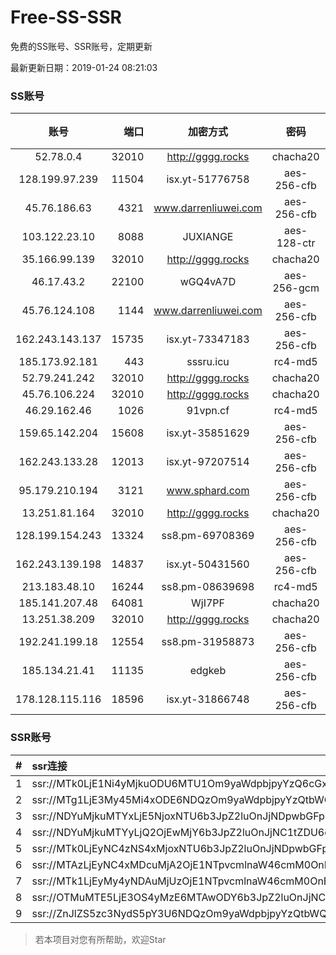 # Free-SS-SSR

免费的SS账号、SSR账号，定期更新

最新更新日期：2019-01-24 08:21:03 

### SS账号

|账号|端口|加密方式|密码|更新时间|国家|
|:-----:|-----:|:----:|:----:|:----:|:----:|
|52.78.0.4|32010|http://gggg.rocks|chacha20|08:17:17|KR|
|128.199.97.239|11504|isx.yt-51776758|aes-256-cfb|08:17:05|SG|
|45.76.186.63|4321|www.darrenliuwei.com|aes-256-cfb|08:17:13|SG|
|103.122.23.10|8088|JUXIANGE|aes-128-ctr|08:17:09|US|
|35.166.99.139|32010|http://gggg.rocks|chacha20|08:17:12|US|
|46.17.43.2|22100|wGQ4vA7D|aes-256-gcm|08:12:15|RU|
|45.76.124.108|1144|www.darrenliuwei.com|aes-256-cfb|08:17:06|AU|
|162.243.143.137|15735|isx.yt-73347183|aes-256-cfb|08:17:04|US|
|185.173.92.181|443|sssru.icu|rc4-md5|08:17:15|RU|
|52.79.241.242|32010|http://gggg.rocks|chacha20|08:17:17|KR|
|45.76.106.224|32010|http://gggg.rocks|chacha20|08:17:11|JP|
|46.29.162.46|1026|91vpn.cf|rc4-md5|08:17:13|RU|
|159.65.142.204|15608|isx.yt-35851629|aes-256-cfb|08:17:06|SG|
|162.243.133.28|12013|isx.yt-97207514|aes-256-cfb|08:17:04|US|
|95.179.210.194|3121|www.sphard.com|aes-256-cfb|08:17:12|FR|
|13.251.81.164|32010|http://gggg.rocks|chacha20|08:17:13|SG|
|128.199.154.243|13324|ss8.pm-69708369|aes-256-cfb|08:17:06|SG|
|162.243.139.198|14837|isx.yt-50431560|aes-256-cfb|08:17:04|US|
|213.183.48.10|16244|ss8.pm-08639698|rc4-md5|08:17:05|RU|
|185.141.207.48|64081|WjI7PF|chacha20|08:17:13|GB|
|13.251.38.209|32010|http://gggg.rocks|chacha20|08:17:07|SG|
|192.241.199.18|12554|ss8.pm-31958873|aes-256-cfb|08:17:04|US|
|185.134.21.41|11135|edgkeb|aes-256-cfb|08:17:13|GB|
|178.128.115.116|18596|isx.yt-31866748|aes-256-cfb|08:17:05|SG|


### SSR账号

|#|ssr连接|
|:-----|:-----|
|1|ssr://MTk0LjE1Ni4yMjkuODU6MTU1Om9yaWdpbjpyYzQ6cGxhaW46Ykc1amJnLz9yZW1hcmtzPVUxTlNWRTlQVEY5T2IyUmxPdVctdC1XYnZTQSZncm91cD1WMWRYTGxOVFVsTlVUMDlNTGtOUFRR|
|2|ssr://MTg1LjE3My45Mi4xODE6NDQzOm9yaWdpbjpyYzQtbWQ1OnBsYWluOmMzTnpjblV1YVdOMS8_cmVtYXJrcz1VMU5TVkU5UFRGOU9iMlJsT3VTX2hPZTlsLWFXcnlBJmdyb3VwPVYxZFhMbE5UVWxOVVQwOU1Ma05QVFE|
|3|ssr://NDYuMjkuMTYxLjE5NjoxNTU6b3JpZ2luOnJjNDpwbGFpbjpiRzVqYmcvP3JlbWFya3M9VTFOU1ZFOVBURjlPYjJSbE91U19oT2U5bC1hV3J5QSZncm91cD1WMWRYTGxOVFVsTlVUMDlNTGtOUFRR|
|4|ssr://NDYuMjkuMTYyLjQ2OjEwMjY6b3JpZ2luOnJjNC1tZDU6cGxhaW46T1RGMmNHNHVZMlkvP3JlbWFya3M9VTFOU1ZFOVBURjlPYjJSbE91U19oT2U5bC1hV3J5QSZncm91cD1WMWRYTGxOVFVsTlVUMDlNTGtOUFRR|
|5|ssr://MTk0LjEyNC4zNS4xMjoxNTU6b3JpZ2luOnJjNDpwbGFpbjpiRzVqYmcvP3JlbWFya3M9VTFOU1ZFOVBURjlPYjJSbE91ZVJudVdqcXlBJmdyb3VwPVYxZFhMbE5UVWxOVVQwOU1Ma05QVFE|
|6|ssr://MTAzLjEyNC4xMDcuMjA2OjE1NTpvcmlnaW46cmM0OnBsYWluOmJHNWpiZy8_cmVtYXJrcz1VMU5TVkU5UFRGOU9iMlJsT3VTNm11V2txdVdjc09XTXVpQSZncm91cD1WMWRYTGxOVFVsTlVUMDlNTGtOUFRR|
|7|ssr://MTk1LjEyMy4yNDAuMjUzOjE1NTpvcmlnaW46cmM0OnBsYWluOmJHNWpiZy8_cmVtYXJrcz1VMU5TVkU5UFRGOU9iMlJsT3VTNWpPV0ZpLVdGc0NBJmdyb3VwPVYxZFhMbE5UVWxOVVQwOU1Ma05QVFE|
|8|ssr://OTMuMTE5LjE3OS4yMzE6MTAwODY6b3JpZ2luOnJjNC1tZDUtNjpwbGFpbjpiV2xzZFhoby8_b2Jmc3BhcmFtPTVweTY1Wnk2NXJXTDZLLUVPbWgwZEhBNkx5OTBMbU51TDBWb1pHMVVlR1UmcHJvdG9wYXJhbT1NVERsaFlNeGRPYXpxT1dHakRwb2RIUndPaTh2ZEM1amJpOVNaVVZSV25oeiZyZW1hcmtzPVUxTlNWRTlQVEY5T2IyUmxPdWU5bC1tcHJPV3d2T1M2bWlBJmdyb3VwPVYxZFhMbE5UVWxOVVQwOU1Ma05QVFE|
|9|ssr://ZnJlZS5zc3NydS5pY3U6NDQzOm9yaWdpbjpyYzQtbWQ1Omh0dHBfc2ltcGxlOmMzTnpjblV1YVdOMS8_cmVtYXJrcz1VMU5TVkU5UFRGOU9iMlJsT3VTX2hPZTlsLWFXcnlBJmdyb3VwPVYxZFhMbE5UVWxOVVQwOU1Ma05QVFE|


> 若本项目对您有所帮助，欢迎Star